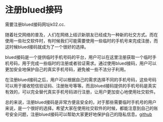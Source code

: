 # 注册blued接码

需要注册blued接码网址k02.cc.

随着社交网络的普及，人们在网络上结识新朋友已经成为一种新的社交方式。而在使用一些社交软件时，有时候我们可能需要使用一些临时的手机号来完成注册，而这时候blued接码就成为了一个很好的选择。

blued接码是一个提供临时手机号码的平台，用户可以在这里注册获取一个临时手机号码，用于完成一些临时的注册或者验证需求。通过使用blued接码，用户可以更加安全地保护自己的真实手机号码，避免被一些不法分子利用。

在注册blued接码之后，用户可以根据自己的需求选择不同的手机号码，这些号码可以用于接收短信验证码、注册账号等等。而且blued接码提供的手机号码是真实有效的，可以完全替代真实手机号码进行注册，让用户更加安心地使用社交软件。

总的来说，注册blued接码是非常方便且安全的，对于那些需要临时手机号的用户来说，是一个很好的选择。希望大家在使用社交软件的时候，都能注意到自己的账号安全问题，注册blued接码可以帮助大家更好地保护自己的隐私信息。[github](https://github.com)